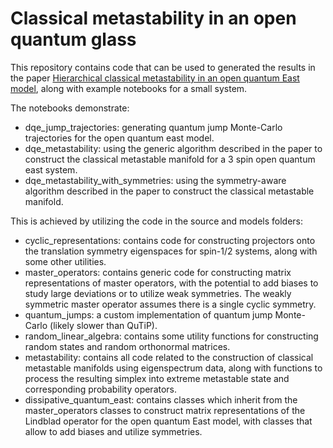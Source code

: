 # Classical metastability in an open quantum glass

This repository contains code that can be used to generated the results in the paper [Hierarchical classical metastability in an open quantum East model](https://arxiv.org/abs/2010.15304), along with example notebooks for a small system.

The notebooks demonstrate:
* dqe_jump_trajectories: generating quantum jump Monte-Carlo trajectories for the open quantum east model.
* dqe_metastability: using the generic algorithm described in the paper to construct the classical metastable manifold for a 3 spin open quantum east system.
* dqe_metastability_with_symmetries: using the symmetry-aware algorithm described in the paper to construct the classical metastable manifold.

This is achieved by utilizing the code in the source and models folders:
* cyclic_representations: contains code for constructing projectors onto the translation symmetry eigenspaces for spin-1/2 systems, along with some other utilities.
* master_operators: contains generic code for constructing matrix representations of master operators, with the potential to add biases to study large deviations or to utilize weak symmetries. The weakly symmetric master operator assumes there is a single cyclic symmetry.
* quantum_jumps: a custom implementation of quantum jump Monte-Carlo (likely slower than QuTiP).
* random_linear_algebra: contains some utility functions for constructing random states and random orthonormal matrices.
* metastability: contains all code related to the construction of classical metastable manifolds using eigenspectrum data, along with functions to process the resulting simplex into extreme metastable state and corresponding probability operators.
* dissipative_quantum_east: contains classes which inherit from the master_operators classes to construct matrix representations of the Lindblad operator for the open quantum East model, with classes that allow to add biases and utilize symmetries.
